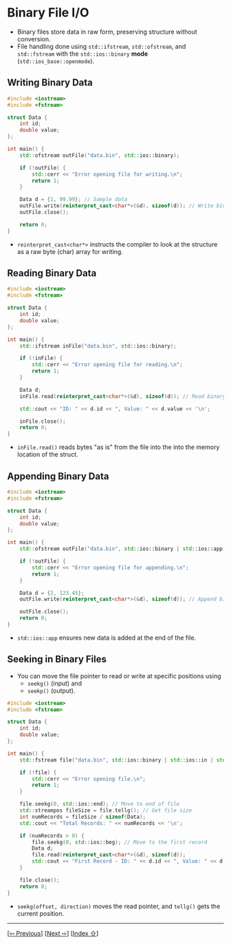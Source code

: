 <a name="1_09_binary_file_io-1"></a>
# Binary File I/O

- Binary files store data in raw form, preserving structure without conversion. 
- File handling done using `std::ifstream`, `std::ofstream`, and `std::fstream` with the `std::ios::binary` **mode** (`std::ios_base::openmode`).


<a name="1_09_binary_file_io-1-1"></a>
## Writing Binary Data

```cpp
#include <iostream>
#include <fstream>

struct Data {
    int id;
    double value;
};

int main() {
    std::ofstream outFile("data.bin", std::ios::binary);

    if (!outFile) {
        std::cerr << "Error opening file for writing.\n";
        return 1;
    }

    Data d = {1, 99.99}; // Sample data
    outFile.write(reinterpret_cast<char*>(&d), sizeof(d)); // Write binary data
    outFile.close();

    return 0;
}
```

- `reinterpret_cast<char*>` instructs the compiler to look at the structure as a raw byte (char) array for writing.  


<a name="1_09_binary_file_io-1-2"></a>
## Reading Binary Data

```cpp
#include <iostream>
#include <fstream>

struct Data {
    int id;
    double value;
};

int main() {
    std::ifstream inFile("data.bin", std::ios::binary);

    if (!inFile) {
        std::cerr << "Error opening file for reading.\n";
        return 1;
    }

    Data d;
    inFile.read(reinterpret_cast<char*>(&d), sizeof(d)); // Read binary data

    std::cout << "ID: " << d.id << ", Value: " << d.value << '\n';

    inFile.close();
    return 0;
}
```

- `inFile.read()` reads bytes "as is" from the file into the into the memory location of the struct.

<a name="1_09_binary_file_io-1-3"></a>
## Appending Binary Data

```cpp
#include <iostream>
#include <fstream>

struct Data {
    int id;
    double value;
};

int main() {
    std::ofstream outFile("data.bin", std::ios::binary | std::ios::app);

    if (!outFile) {
        std::cerr << "Error opening file for appending.\n";
        return 1;
    }

    Data d = {2, 123.45};
    outFile.write(reinterpret_cast<char*>(&d), sizeof(d)); // Append binary data

    outFile.close();
    return 0;
}
```

- `std::ios::app` ensures new data is added at the end of the file.


<a name="1_09_binary_file_io-1-4"></a>
## Seeking in Binary Files

- You can move the file pointer to read or write at specific positions using 
	- `seekg()` (input) and 
	- `seekp()` (output).

```cpp
#include <iostream>
#include <fstream>

struct Data {
    int id;
    double value;
};

int main() {
    std::fstream file("data.bin", std::ios::binary | std::ios::in | std::ios::out);

    if (!file) {
        std::cerr << "Error opening file.\n";
        return 1;
    }

    file.seekg(0, std::ios::end); // Move to end of file
    std::streampos fileSize = file.tellg(); // Get file size
    int numRecords = fileSize / sizeof(Data);
    std::cout << "Total Records: " << numRecords << '\n';

    if (numRecords > 0) {
        file.seekg(0, std::ios::beg); // Move to the first record
        Data d;
        file.read(reinterpret_cast<char*>(&d), sizeof(d));
        std::cout << "First Record - ID: " << d.id << ", Value: " << d.value << '\n';
    }

    file.close();
    return 0;
}
```

- `seekg(offset, direction)` moves the read pointer, and `tellg()` gets the current position.

---
[[⇦ Previous](1_08_file_io_idx.md)]		[[Next  ⇨](1_10_arrays_idx.md)]		[[Index ⇧](index.md#1_09_binary_file_io_idx.md)]
